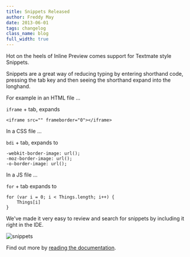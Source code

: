 ```yaml
---
title: Snippets Released
author: Freddy May
date: 2013-06-01
tags: changelog
class_name: blog
full_width: true
---
```


Hot on the heels of Inline Preview comes support for Textmate style Snippets.

Snippets are a great way of reducing typing by entering shorthand code, pressing the tab key and then seeing the shorthand expand into the longhand.

For example in an HTML file ...

`iframe` + tab, expands

	<iframe src="" frameborder="0"></iframe>

In a CSS file ...

`bdi` + tab, expands to

    -webkit-border-image: url();
    -moz-border-image: url();
    -o-border-image: url();

In a JS file ...

`for` + tab expands to

	for (var i = 0; i < Things.length; i++) {
	    Things[i]
	}

We've made it very easy to review and search for snippets by including it right in the IDE.

![snippets](/img/blog/snippets.png)

Find out more by [reading the documentation](/docs/ide/emmet/snippets/).


